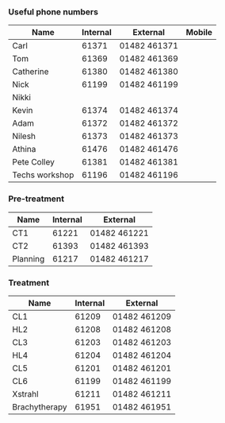 ### Useful phone numbers


| Name       | Internal  | External       | Mobile    |
| ---------- | --------- | -------------- | --------- |
| Carl       | 61371     | 01482 461371   |
| Tom        | 61369     | 01482 461369   |
| Catherine  | 61380     | 01482 461380   |
| Nick       | 61199     | 01482 461199   |
| Nikki      |           |                |
| Kevin      | 61374     | 01482 461374   |
| Adam       | 61372     | 01482 461372   |
| Nilesh     | 61373     | 01482 461373   |
| Athina     | 61476     | 01482 461476   |
| Pete Colley| 61381     | 01482 461381   |
| Techs workshop | 61196 | 01482 461196   |

### Pre-treatment

| Name       | Internal  | External       |
| ---------- | --------- | -------------- |
| CT1        | 61221     | 01482 461221   |
| CT2        | 61393     | 01482 461393   |
| Planning   | 61217     | 01482 461217   |

### Treatment

| Name          | Internal  | External       |
| ------------- | --------- | -------------- |
| CL1           | 61209     | 01482 461209   |
| HL2           | 61208     | 01482 461208   |
| CL3           | 61203     | 01482 461203   |
| HL4           | 61204     | 01482 461204   |
| CL5           | 61201     | 01482 461201   |
| CL6           | 61199     | 01482 461199   |
| Xstrahl       | 61211     | 01482 461211   |
| Brachytherapy | 61951     | 01482 461951   |
